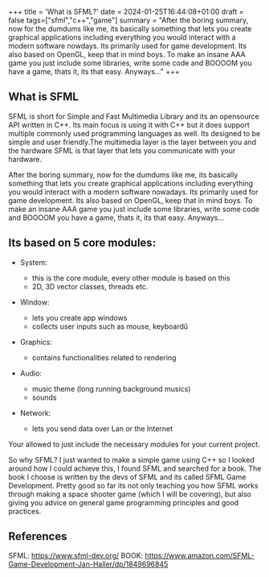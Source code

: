 +++
title = 'What is SFML?'
date = 2024-01-25T16:44:08+01:00
draft = false
tags=["sfml","c++","game"]
summary = "After the boring summary, now for the dumdums like me, its basically something that lets you create graphical applications including everything you would interact with a modern software nowdays. Its primarily used for game development. Its also based on OpenGL, keep that in mind boys. To make an insane AAA game you just include some libraries, write some code and BOOOOM you have a game, thats it, its that easy. Anyways..."
+++

## What is SFML

SFML is short for Simple and Fast Multimedia Library and its an opensource API written in C++. Its main focus is using it with C++ but it does support multiple commonly used programming languages as well. Its designed to be simple and user friendly.The multimedia layer is the layer between you and the hardware SFML is that layer that lets you communicate with your hardware.

After the boring summary, now for the dumdums like me, its basically something that lets you create graphical applications including everything you would interact with a modern software nowadays. Its primarily used for game development. Its also based on OpenGL, keep that in mind boys. To make an insane AAA game you just include some libraries, write some code and BOOOOM you have a game, thats it, its that easy. Anyways...

## Its based on 5 core modules:
- System:
    - this is the core module, every other module is based on this
    - 2D, 3D vector classes, threads etc.

- Window:
    - lets you create app windows
    - collects user inputs such as mouse, keyboardű

- Graphics:
    - contains functionalities related to rendering

- Audio:
    - music theme (long running background musics)
    - sounds

- Network:
    - lets you send data over Lan or the Internet

Your allowed to just include the necessary modules for your current project.

So why SFML? I just wanted to make a simple game using C++ so I looked around how I could achieve this, I found SFML and searched for a book. The book I choose is written by the devs of SFML and its called SFML Game Development. Pretty good so far its not only teaching you how SFML works through making a space shooter game (which I will be covering), but also giving you advice on general game programming principles and good practices.

## References
SFML: https://www.sfml-dev.org/
BOOK: https://www.amazon.com/SFML-Game-Development-Jan-Haller/dp/1849696845
